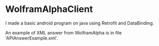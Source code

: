 # WolframAlphaClient

I made a basic android program on java using Retrofit and DataBinding.

An example of XML answer from WolframAlpha is in file 'APIAnswerExample.xml'.
